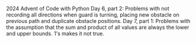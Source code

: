 2024 Advent of Code with Python
Day 6, part 2: Problems with not recording all directions when guard is turning, placing new obstacle on previous path and duplicate obstacle positions.
Day 7, part 1: Problems with the assumption that the sum and product of all values are always the lower and upper bounds. 1's makes it not true.
